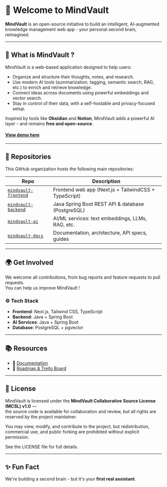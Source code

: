 # 👋 Welcome to MindVault

**MindVault** is an open-source initiative to build an intelligent, AI-augmented knowledge management web app - your personal second brain, reimagined.

---

## 🚀 What is MindVault ?

MindVault is a web-based application designed to help users:
- Organize and structure their thoughts, notes, and research.
- Use modern AI tools (summarization, tagging, semantic search, RAG, etc.) to enrich and retrieve knowledge.
- Connect ideas across documents using powerful embeddings and vector search.
- Stay in control of their data, with a self-hostable and privacy-focused setup.

Inspired by tools like **Obsidian** and **Notion**, MindVault adds a powerful AI layer - and remains **free and open-source**.

#### [View demo here](https://mindvault-ia.vercel.app/)

---

## 📂 Repositories

This GitHub organization hosts the following main repositories:

| Repo                  | Description                                      |
|-----------------------|--------------------------------------------------|
| [`mindvault-frontend`](https://github.com/mindvault-org/mindvault-frontend) | Frontend web app (Next.js + TailwindCSS + TypeScript) |
| [`mindvault-backend`](https://github.com/mindvault-org/mindvault-backend)  | Java Spring Boot REST API & database (PostgreSQL)     |
| [`mindvault-ai`](https://github.com/mindvault-org/mindvault-ai)       | AI/ML services: text embeddings, LLMs, RAG, etc.      |
| [`mindvault-docs`](https://github.com/mindvault-org/mindvault-docs)     | Documentation, architecture, API specs, guides        |

---

## 🌍 Get Involved

We welcome all contributions, from bug reports and feature requests to pull requests.  
You can help us improve MindVault !

### ⚙️ Tech Stack
- **Frontend**: Next.js, Tailwind CSS, TypeScript
- **Backend**: Java + Spring Boot
- **AI Services**: Java + Spring Boot
- **Database**: PostgreSQL + pgvector

---

## 📚 Resources

- 📘 [Documentation](https://github.com/mindvault-org/mindvault-docs)
- 🧠 [Roadmap & Trello Board](https://trello.com/invite/b/6884cb57f6273011c180fd73/ATTIa4f800322564d051733ae5a4b8c95b941E14D1F1/mindvault)

---

## 🤝 License

MindVault is licensed under the **MindVault Collaborative Source License (MCSL) v1.0** —  
the source code is available for collaboration and review, but all rights are reserved by the project maintainer.  

You may view, modify, and contribute to the project, but redistribution, commercial use, and public forking are prohibited without explicit permission.  

See the LICENSE file for full details.

---

## ✨ Fun Fact

We're building a second brain - but it's your **first real assistant**.
